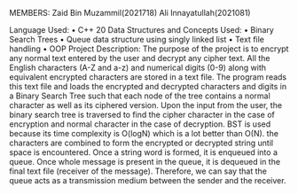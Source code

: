 MEMBERS:
Zaid Bin Muzammil(2021718)
Ali Innayatullah(2021081)


Language Used:
•	C++ 20
Data Structures and Concepts Used:
•	Binary Search Trees
•	Queue data structure using singly linked list
•	Text file handling
•	OOP
Project Description:
The purpose of the project is to encrypt any normal text entered by the user and decrypt any cipher text.
All the English characters (A-Z and a-z) and numerical digits (0-9) along with equivalent encrypted characters are stored in a text file.
The program reads this text file and loads the encrypted and decrypted characters and digits in a Binary Search Tree such that each node of the tree contains a normal character as well as its ciphered version.
Upon the input from the user, the binary search tree is traversed to find the cipher character in the case of encryption and normal character in the case of decryption. BST is used because its time complexity is O(logN) which is a lot better than O(N). the characters are combined to form the encrypted or decrypted string until space is encountered. Once a string word is formed, it is enqueued into a queue. Once whole message is present in the queue, it is dequeued in the final text file (receiver of the message). Therefore, we can say that the queue acts as a transmission medium between the sender and the receiver.
